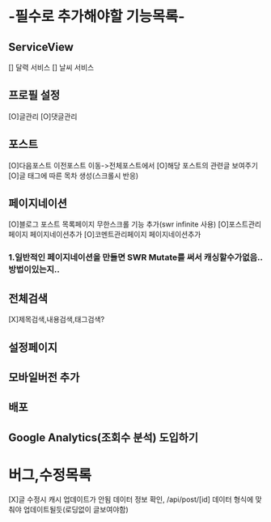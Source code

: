 # -필수로 추가해야할 기능목록-

## ServiceView

[] 달력 서비스
[] 날씨 서비스

## 프로필 설정

[O]글관리
[O]댓글관리

## 포스트

[O]다음포스트 이전포스트 이동->전체포스트에서
[O]해당 포스트의 관련글 보여주기
[O]글 태그에 따른 목차 생성(스크롤시 반응)

## 페이지네이션

[O]블로그 포스트 목록페이지 무한스크롤 기능 추가(swr infinite 사용)
[O]포스트관리페이지 페이지네이션추가
[O]코멘트관리페이지 페이지네이션추가

### 1.일반적인 페이지네이션을 만들면 SWR Mutate를 써서 캐싱할수가없음..방법이있는지..

## 전체검색

[X]제목검색,내용검색,태그검색?

## 설정페이지

## 모바일버전 추가

## 배포

## Google Analytics(조회수 분석) 도입하기

# 버그,수정목록

[X]글 수정시 캐시 업데이트가 안됨 데이터 정보 확인, /api/post/[id] 데이터 형식에 맞춰야 업데이트될듯(로딩없이 글보여야함)
